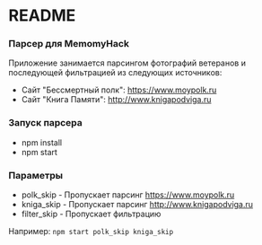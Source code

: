 # README #

### Парсер для MemomyHack ###

Приложение занимается парсингом фотографий ветеранов и последующей фильтрацией из следующих источников:
* Сайт "Бессмертный полк": https://www.moypolk.ru
* Сайт "Книга Памяти": http://www.knigapodviga.ru

### Запуск парсера ###

* npm install
* npm start

### Параметры ###
* polk_skip - Пропускает парсинг https://www.moypolk.ru
* kniga_skip - Пропускает парсинг http://www.knigapodviga.ru
* filter_skip - Пропускает фильтрацию

Например:
`npm start polk_skip kniga_skip`
